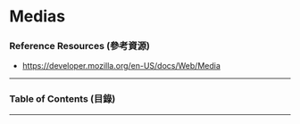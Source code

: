 # Medias

### Reference Resources (參考資源)

* https://developer.mozilla.org/en-US/docs/Web/Media

***

### Table of Contents (目錄)

***

